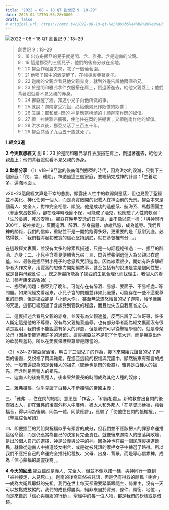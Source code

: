 ```yaml
---
title: "2022 – 08 – 18 QT 創世記 9：18~29"
date: 2025-04-12T03:56:28+0800
draft: false
# original_url: https://cmtc.tw/2022-08-18-qt-%e5%89%b5%e4%b8%96%e8%a8%98-9%ef%bc%9a1829
---
```


![2022 – 08 – 18 QT 創世記 9：18\~29](/images/qt.jpg  "2022 – 08 – 18 QT 創世記 9：18\~29")

> 創世記 9：18\~29  
> 9：18 出方舟挪亞的兒子就是閃、含、雅弗。含是迦南的父親。  
> 9：19 這是挪亞的三個兒子，他們的後裔分散在全地。  
> 9：20 挪亞作起農夫來，栽了一個葡萄園。  
> 9：21 他喝了園中的酒便醉了，在帳棚裏赤著身子。  
> 9：22 迦南的父親含看見他父親赤身，就到外邊告訴他兩個弟兄。  
> 9：23 於是閃和雅弗拿件衣服搭在肩上，倒退著進去，給他父親蓋上；他們背著臉就看不見父親的赤身。  
> 9：24 挪亞醒了酒，知道小兒子向他所做的事，  
> 9：25 就說：迦南當受咒詛，必給他弟兄作奴僕的奴僕；  
> 9：26 又說：耶和華─閃的 神是應當稱頌的！願迦南作閃的奴僕。  
> 9：27 願　神使雅弗擴張，使他住在閃的帳棚裏；又願迦南作他的奴僕。  
> 9：28 洪水以後，挪亞又活了三百五十年。  
> 9：29 挪亞共活了九百五十歲就死了。

**1.經文3遍**

**2.今天默想經文**
創 9：23 於是閃和雅弗拿件衣服搭在肩上，倒退著進去，給他父親蓋上；他們背著臉就看不見父親的赤身。

**3.默想分享**
（1）v18\~19亞當的後裔傳到挪亞的時代，因為洪水的毀滅，只剩下三個家庭：「閃、含、雅弗」，神透過這三個家庭，要繼續完成神的計畫：「生養眾多、遍滿地面」。

v20\~23這段經文算是不幸的悲劇，顯露出人性中的軟弱與墮落，但也見證了聖經並不美化、神化任何一個人，而是真實敞開的記載人在神面前的光景。挪亞本來是個義人、完全人，對神完全相信、順服。他是成功的造船系、航海系、馬戲團團主（參康來昌牧師），卻在晚年時晚節不保，可能成了酒鬼，也應驗了人性的軟弱：「生於憂患、死於安樂」。挪亞在晚年安逸的日子裏，並不像以諾一樣：「與神同行300年，被神接走」，反而造酒、醉酒、赤身露體、放縱私慾，成為羞辱。我們與神的關係，我們的信仰，重點並不是一開始跑得多好，更重要的是「忍耐到底，必然得救」、「我們若將起初確實的信心堅持到底，就在基督裡有分…。」

在這段經文裏面，並沒有太多的線索與描述，只是一句話輕輕帶過：一、挪亞的醉酒、赤身；二、小兒子含看見便轉告兄弟；三、閃與雅弗倒退進入為父親以衣遮羞，四、最後是挪亞對小兒子的忿怒與咒詛迦南。因為線索很少，開始有許多解經學者大作文章，用豐富的想像力開始編故事，甚至包括有的說法是含是個同性戀，或是含與母親亂倫…，總之極盡所能為了挪亞的生氣合理化而找理由。我個人的看法（參考康來昌牧師）：  
一、挪亞的問題：挪亞到了晚年，可能存在有醉酒、易怒、要面子、不易相處…等問題。如果照經文看起來，小兒子含的問題並非如此嚴重，可能存在一些不這麼尊重的問題，但是挪亞卻是「小題大作」，甚至無故遷怒給含的兒子迦南，給予嚴厲的咒詛，這都已經超過了含該受到管教的程度，而且也失去自我反省之心。

二、這裏描述含看見父親的赤身，並沒有為父親遮羞，反而告訴了二位哥哥，許多人斷定這是他的不尊重，沒有為父親掩蓋羞辱。也有部分學者認為經文裏面沒有很清楚說明，我們也不能說這有多大的罪惡，但是我們可以從聖經學習的，就是尊榮父母（因為愛能遮掩許多的過錯）。這裏挪亞並不是犯了什麼大罪，而是顯露出他的軟弱與羞恥，所以在愛裏保護與尊榮是應當的。

（2）v24\~27挪亞醒酒後，明白了三個兒子的作為，接下來開始咒詛含的兒子迦南的後裔，又祝福了閃與雅弗。在挪亞這段的祝福與咒詛中，顯然後來有預言的成分。一般普遍認為閃是黃種人的祖先（耶穌也是閃的後裔），雅弗是白種人的祖先，而含則是黑種人的祖先。  
一、迦南人的後裔黑種人，後來果然很長的時間成為其他人種的奴隸；

二、雅弗擴張，似乎見證了白種人不斷擴張的帝國主義；

三、「雅弗…，住在閃的帳棚」意思是「作客」、「和諧相處」。新約教會出自閃的後裔猶太人，卻在雅弗的後裔外邦人中廣傳，猶太人和外邦人「在基督耶穌裡，藉著福音，得以同為後嗣，同為一體，同蒙應許」，應驗了「使他住在閃的帳棚裡」。—《聖經綜合解讀》

四、即便挪亞的咒詛與祝福似乎有預言的成分，但我們並不應該把人的罪惡命運推給宿命論，而是仍應當為自己的決定負完全責任。就像後來迦南人的墮落與敗壞，是出於個人自己的選擇，神是公義與公平的神。因為神也在每一個民族裏揀選餘民，就像從迦南人中揀選妓女喇合，或是從被咒詛的摩押女子中揀選了路得。所以我們不應把自己的命運完全推託給種族、父母、出身、背景，而是專心信靠神，成為「信心蒙福的屬靈後裔」。

**4.今天的回應**
挪亞雖然是義人、完全人，但並不像以諾一樣，與神同行一直到「被神接走，未見死亡」。迦南的後裔雖然被咒詛，但是仍有得救的餘民「喇合」—成為大衛與耶穌的先祖。我們在世上每天都需要緊緊跟隨主，倚靠主，沒有一天可以放鬆或放縱的。我們的成長得勝與，絕非來自於背景、條件、頭銜、地位…，而是來自於「信心與順服的行動」，聖經中的每一位人物，都是我們的榜樣或是借鏡。
